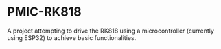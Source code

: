 # PMIC-RK818
 A project attempting to drive the RK818 using a microcontroller (currently using ESP32) to achieve basic functionalities.
